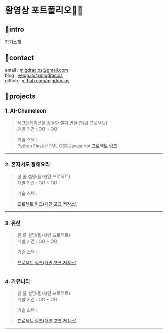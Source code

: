 # 황영상 포트폴리오👨‍💻

## 🚩intro
자기소개  

## 🚩contact
email : migdracios@gmail.com  
blog : [velog.io/@migdracios](https://velog.io/@migdracios)  
github : [github.com/migdracios](https://github.com/migdracios)  


## 🚩projects
### 1. AI-Chameleon
> 세그멘테이션을 활용한 셀피 변환 웹(팀 프로젝트)  
> 개발 기간 : OO ~ OO  
>  
> 기술 스택 :  
> Python Flask HTML CSS Javascript
> [프로젝트 링크](https://github.com/migdracios/ai_chameleon)
---
### 2. 혼자서도 잘해요리
> 한 줄 설명(팀/개인 프로젝트)  
> 개발 기간 : OO ~ OO  
>  
> 기술 스택 :  
>  
> [프로젝트 링크(개인 포크 저장소)]()
---
### 3. 유전
> 한 줄 설명(팀/개인 프로젝트)  
> 개발 기간 : OO ~ OO  
>  
> 기술 스택 :  
>  
> [프로젝트 링크(개인 포크 저장소)]()
---
### 4. 거뮤니티
> 한 줄 설명(팀/개인 프로젝트)  
> 개발 기간 : OO ~ OO  
>  
> 기술 스택 :  
>  
> [프로젝트 링크(개인 포크 저장소)]()
---
